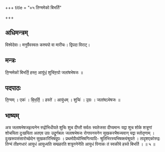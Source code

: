 +++
title = "०५ तिग्ममेको बिभर्ति"

+++
## अधिमन्त्रम्
विश्वेदेवाः। मनुर्वैवस्वतः कश्यपो वा मारीचः। द्विपदा विराट्।

## मन्त्रः
ति॒ग्ममेको॑ बिभर्ति॒ हस्त॒ आयु॑धं॒ शुचि॑रु॒ग्रो जला॑षभेषजः ॥

## पदपाठः
ति॒ग्मम् । एकः॑ । बि॒भ॒र्ति॒ । हस्ते॑ । आयु॑धम् । शुचिः॑ । उ॒ग्रः । जला॑षऽभेषजः ॥

## भाष्यम्
अत्र जलाषभेषजइत्यनेन रुद्रोभिधीयते शुचिः शुच दीप्तौ सर्वतः स्वतेजसा दीप्यमानः यद्वा शुच शोके शत्रूणां शोचयिता दुःखयिता अतएव उग्रः उद्रूर्णबलः जलाषभेषजः रोगापनयनेन सुखकरभैषज्यवान् यद्वा स्तोतृणाम् । दुःखरूपसंसारोच्छेदेन सुखकारिभिषग्रूपः । प्रथमोदैव्योभिषगित्यादि- श्रुतिभिरस्यभिषक्त्वंश्रूयते । तादृशएकोरुद्रः तिग्मं तीक्ष्णधारं आयुधं आयुध्यति सम्प्रहरति शत्रूननेनेति आयुधं पिनाकः तं स्वकीये हस्ते बिभर्ति । ॥ ५ ॥